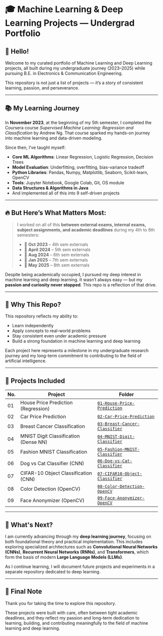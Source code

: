 # 🎓 Machine Learning & Deep Learning Projects — Undergrad Portfolio

## 👋 Hello!

Welcome to my curated portfolio of Machine Learning and Deep Learning projects, all built during my undergraduate journey (2023–2025) while pursuing B.E. in Electronics & Communication Engineering.

This repository is not just a list of projects — it’s a story of consistent learning, passion, and perseverance.

---

## 📚 My Learning Journey

In **November 2023**, at the beginning of my 5th semester, I completed the Coursera course *Supervised Machine Learning: Regression and Classification* by Andrew Ng. That course sparked my hands-on journey into machine learning and data-driven modeling.

Since then, I’ve taught myself:
- **Core ML Algorithms**: Linear Regression, Logistic Regression, Decision Trees
- **Model Evaluation**: Underfitting, overfitting, bias-variance tradeoff
- **Python Libraries**: Pandas, Numpy, Matplotlib, Seaborn, Scikit-learn, OpenCV
- **Tools**: Jupyter Notebook, Google Colab, Git, OS module
- **Data Structures & Algorithms in Java**
- And implemented all of this into 9 self-driven projects

---

## 🔥 But Here’s What Matters Most:

> I worked on all of this **between external exams, internal exams, subject assignments, and academic deadlines** during my 4th to 8th semesters:
>
> - 📘 **Oct 2023** – 4th sem externals  
> - 📘 **April 2024** – 5th sem externals  
> - 📘 **Aug 2024** – 6th sem externals  
> - 📘 **Jan 2025** – 7th sem externals  
> - 📘 **May 2025** – 8th sem externals  

Despite being academically occupied, I pursued my deep interest in machine learning and deep learning. It wasn’t always easy — but my **passion and curiosity never stopped**. This repo is a reflection of that drive.

---

## 💼 Why This Repo?

This repository reflects my ability to:
- Learn independently
- Apply concepts to real-world problems
- Stay consistent even under academic pressure
- Build a strong foundation in machine learning and deep learning

Each project here represents a milestone in my undergraduate research journey and my long-term commitment to contributing to the field of artificial intelligence.

---

## 📁 Projects Included

| No. | Project                                   | Folder                                  |
|-----|-------------------------------------------|-----------------------------------------|
| 01  | House Price Prediction (Regression)       | [`01-House-Price-Prediction`](./01-House-Price-Prediction) |
| 02  | Car Price Prediction                      | [`02-Car-Price-Prediction`](./02-Car-Price-Prediction)     |
| 03  | Breast Cancer Classification              | [`03-Breast-Cancer-Classifier`](./03-Breast-Cancer-Classifier) |
| 04  | MNIST Digit Classification (Dense NN)     | [`04-MNIST-Digit-Classifier`](./04-MNIST-Digit-Classifier) |
| 05  | Fashion MNIST Classification              | [`05-Fashion-MNIST-Classifier`](./05-Fashion-MNIST-Classifier) |
| 06  | Dog vs Cat Classifier (CNN)               | [`06-Dog-vs-Cat-Classifier`](./06-Dog-vs-Cat-Classifier) |
| 07  | CIFAR-10 Object Classification (CNN)      | [`07-CIFAR10-Object-Classifier`](./07-CIFAR10-Object-Classifier) |
| 08  | Color Detection (OpenCV)                  | [`08-Color-Detection-OpenCV`](./08-Color-Detection-OpenCV) |
| 09  | Face Anonymizer (OpenCV)                  | [`09-Face-Anonymizer-OpenCV`](./09-Face-Anonymizer-OpenCV) |

---

## 🌱 What's Next?

I am currently advancing through my **deep learning journey**, focusing on both foundational theory and practical implementation. This includes exploring specialized architectures such as **Convolutional Neural Networks (CNNs)**, **Recurrent Neural Networks (RNNs)**, and **Transformers**, which form the basis of modern **Large Language Models (LLMs)**.

As I continue learning, I will document future projects and experiments in a separate repository dedicated to deep learning.

---

## 🙏 Final Note

Thank you for taking the time to explore this repository.

These projects were built with care, often between tight academic deadlines, and they reflect my passion and long-term dedication to learning, building, and contributing meaningfully to the field of machine learning and deep learning.

